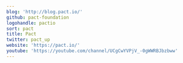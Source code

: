 ```yaml
---
blog: 'http://blog.pact.io/'
github: pact-foundation
logohandle: pactio
sort: pact
title: Pact
twitter: pact_up
website: 'https://pact.io/'
youtube: 'https://youtube.com/channel/UCgCwYVPjV_-0gWWRBJbzbww'
---
```

